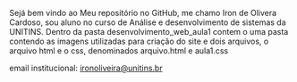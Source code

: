 Sejá bem vindo ao Meu repositório no GitHub, me chamo Iron de Olivera Cardoso, sou aluno no curso de Análise e desenvolvimento de sistemas da UNITINS. 
Dentro da pasta desenvolvimento_web_aula1 contem o uma pasta contendo as imagens utilizadas para criação do site e dois arquivos, o arquivo html e o css, denominados
arquivo.html e aula1.css


email institucional: ironoliveira@unitins.br
 

